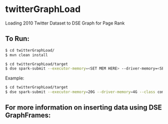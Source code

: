 # twitterGraphLoad
Loading 2010 Twitter Dataset to DSE Graph for Page Rank


## To Run: 

```sh
$ cd twitterGraphLoad/
$ mvn clean install
```

```sh
$ cd twitterGraphLoad/target
$ dse spark-submit --executor-memory=<SET MEM HERE> --driver-memory=<SET MEM HERE> --class com.twitterdata.pagerank.App dataLoad-1.0-SNAPSHOT.jar 
```

Example: 

```sh
$ cd twitterGraphLoad/target
$ dse spark-submit --executor-memory=20G --driver-memory=4G --class com.twitterdata.pagerank.App dataLoad-1.0-SNAPSHOT.jar 
```


## For more information on inserting data using DSE GraphFrames:

[DSE Graph Frames]: <https://www.datastax.com/dev/blog/dse-graph-frame>

[Detailed Code Example]: <https://github.com/pmehra7/dseGraphFrameLoad/>
